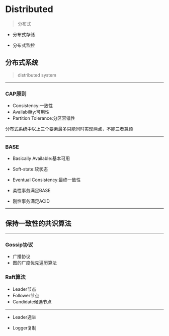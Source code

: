 # Distributed
> 分布式





- 分布式存储


- 分布式监控



## 分布式系统
> distributed system

---
### CAP原则
- Consistency:一致性
- Availability:可用性
- Partition Tolerance:分区容错性

分布式系统中以上三个要素最多只能同时实现两点，不能三者兼顾

---
### BASE

- Basically Available:基本可用
- Soft-state:软状态
- Eventual Consistency:最终一致性


- 柔性事务满足BASE
- 刚性事务满足ACID
---


## 保持一致性的共识算法

---
### Gossip协议
- 广播协议
- 图的广度优先遍历算法


### Raft算法

- Leader节点
- Follower节点
- Candidate候选节点

---
- Leader选举

- Logger复制
